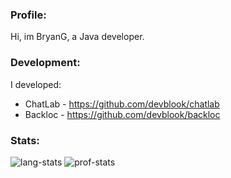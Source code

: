 ### Profile:
Hi, im BryanG, a Java developer.

### Development:

I developed:
- ChatLab - https://github.com/devblook/chatlab
- Backloc - https://github.com/devblook/backloc


### Stats:
![lang-stats](https://github-readme-stats.vercel.app/api/top-langs/?username=bryangdv&theme=algolia&langs_count=3)
![prof-stats](https://github-readme-stats.vercel.app/api?username=bryangdv&theme=algolia)
